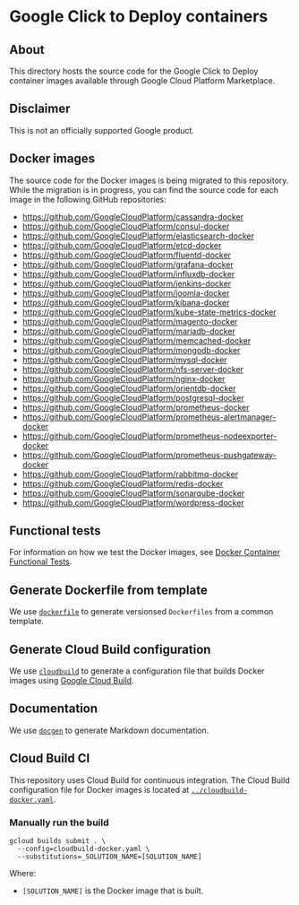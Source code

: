 # Google Click to Deploy containers

## About

This directory hosts the source code for the Google Click to Deploy container images
available through Google Cloud Platform Marketplace.

## Disclaimer

This is not an officially supported Google product.

## Docker images

The source code for the Docker images is being migrated to this repository.
While the migration is in progress, you can find the source code for each image in the
following GitHub repositories:

*   https://github.com/GoogleCloudPlatform/cassandra-docker
*   https://github.com/GoogleCloudPlatform/consul-docker
*   https://github.com/GoogleCloudPlatform/elasticsearch-docker
*   https://github.com/GoogleCloudPlatform/etcd-docker
*   https://github.com/GoogleCloudPlatform/fluentd-docker
*   https://github.com/GoogleCloudPlatform/grafana-docker
*   https://github.com/GoogleCloudPlatform/influxdb-docker
*   https://github.com/GoogleCloudPlatform/jenkins-docker
*   https://github.com/GoogleCloudPlatform/joomla-docker
*   https://github.com/GoogleCloudPlatform/kibana-docker
*   https://github.com/GoogleCloudPlatform/kube-state-metrics-docker
*   https://github.com/GoogleCloudPlatform/magento-docker
*   https://github.com/GoogleCloudPlatform/mariadb-docker
*   https://github.com/GoogleCloudPlatform/memcached-docker
*   https://github.com/GoogleCloudPlatform/mongodb-docker
*   https://github.com/GoogleCloudPlatform/mysql-docker
*   https://github.com/GoogleCloudPlatform/nfs-server-docker
*   https://github.com/GoogleCloudPlatform/nginx-docker
*   https://github.com/GoogleCloudPlatform/orientdb-docker
*   https://github.com/GoogleCloudPlatform/postgresql-docker
*   https://github.com/GoogleCloudPlatform/prometheus-docker
*   https://github.com/GoogleCloudPlatform/prometheus-alertmanager-docker
*   https://github.com/GoogleCloudPlatform/prometheus-nodeexporter-docker
*   https://github.com/GoogleCloudPlatform/prometheus-pushgateway-docker
*   https://github.com/GoogleCloudPlatform/rabbitmq-docker
*   https://github.com/GoogleCloudPlatform/redis-docker
*   https://github.com/GoogleCloudPlatform/sonarqube-docker
*   https://github.com/GoogleCloudPlatform/wordpress-docker

## Functional tests

For information on how we test the Docker images, see
[Docker Container Functional Tests](https://github.com/GoogleCloudPlatform/runtimes-common/tree/master/functional_tests).

## Generate Dockerfile from template

We use [`dockerfile`](https://github.com/GoogleCloudPlatform/runtimes-common/tree/master/versioning)
to generate versionsed `Dockerfiles` from a common template.

## Generate Cloud Build configuration

We use [`cloudbuild`](https://github.com/GoogleCloudPlatform/runtimes-common/tree/master/versioning)
to generate a configuration file that builds Docker images using
[Google Cloud Build](https://cloud.google.com/container-builder/docs/).

## Documentation

We use [`docgen`](https://github.com/GoogleCloudPlatform/runtimes-common/tree/master/docgen)
to generate Markdown documentation.

## Cloud Build CI

This repository uses Cloud Build for continuous integration. The Cloud Build
configuration file for Docker images is located at
[`../cloudbuild-docker.yaml`](../cloudbuild-docker.yaml).

### Manually run the build

```shell
gcloud builds submit . \
  --config=cloudbuild-docker.yaml \
  --substitutions=_SOLUTION_NAME=[SOLUTION_NAME]
```

Where:

*  `[SOLUTION_NAME]` is the Docker image that is built.

